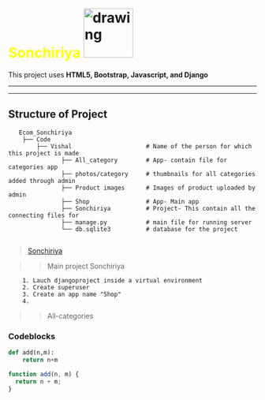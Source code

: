 # <span style="color: yellow"> Sonchiriya </span>                <img src="https://www.freepnglogos.com/uploads/parrot/pin-ulla-therstr-glar-parrot-parrot-21.png" alt="drawing" width="100"/>

<!-- ![](https://www.freepnglogos.com/uploads/parrot/pin-ulla-therstr-glar-parrot-parrot-21.png) -->

<!-- _This is an actual running project_ -->

This project uses **HTML5, Bootstrap, Javascript, and Django** 

---

---

## Structure of Project
```
   Ecom_Sonchiriya
    ├── Code
        ├── Vishal                     # Name of the person for which this project is made
               ├── All_category        # App- contain file for categories app
               ├── photos/category     # thumbnails for all categories added through admin
               ├── Product images      # Images of product uploaded by admin
               ├── Shop                # App- Main app
               ├── Sonchiriya          # Project- This contain all the connecting files for 
               ├── manage.py           # main file for running server   
               └── db.sqlite3          # database for the project
                 
```
> [Sonchiriya](sonchiriya.co.in)

> > Main project Sonchiriya
```<span style="color: yellow"> Steps </span>
    1. Lauch djangoproject inside a virtual environment
    2. Create superuser
    3. Create an app name "Shop"
    4.
```    
> > All-categories

<!-- \`Inline code block inside this ` -->

### Codeblocks

```python
def add(n,m):
    return n+m
```

```javascript
function add(n, m) {
  return n + m;
}
```

